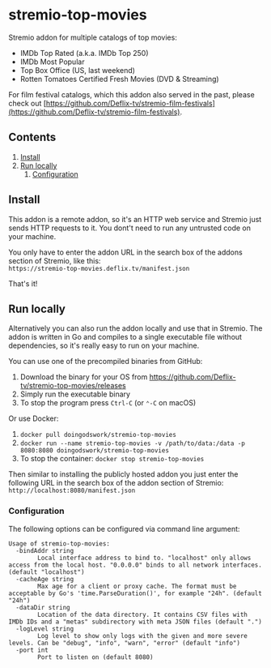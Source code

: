 stremio-top-movies
==================

Stremio addon for multiple catalogs of top movies:

- IMDb Top Rated (a.k.a. IMDb Top 250)
- IMDb Most Popular
- Top Box Office (US, last weekend)
- Rotten Tomatoes Certified Fresh Movies (DVD & Streaming)

For film festival catalogs, which this addon also served in the past, please check out [https://github.com/Deflix-tv/stremio-film-festivals](https://github.com/Deflix-tv/stremio-film-festivals).

Contents
--------

1. [Install](#install)
2. [Run locally](#run-locally)
   1. [Configuration](#configuration)

Install
-------

This addon is a remote addon, so it's an HTTP web service and Stremio just sends HTTP requests to it. You dont't need to run any untrusted code on your machine.

You only have to enter the addon URL in the search box of the addons section of Stremio, like this:  
`https://stremio-top-movies.deflix.tv/manifest.json`

That's it!

Run locally
-----------

Alternatively you can also run the addon locally and use that in Stremio. The addon is written in Go and compiles to a single executable file without dependencies, so it's really easy to run on your machine.

You can use one of the precompiled binaries from GitHub:

1. Download the binary for your OS from <https://github.com/Deflix-tv/stremio-top-movies/releases>
2. Simply run the executable binary
3. To stop the program press `Ctrl-C` (or `⌃-C` on macOS)

Or use Docker:

1. `docker pull doingodswork/stremio-top-movies`
2. `docker run --name stremio-top-movies -v /path/to/data:/data -p 8080:8080 doingodswork/stremio-top-movies`
3. To stop the container: `docker stop stremio-top-movies`

Then similar to installing the publicly hosted addon you just enter the following URL in the search box of the addon section of Stremio:  
`http://localhost:8080/manifest.json`

### Configuration

The following options can be configured via command line argument:

```text
Usage of stremio-top-movies:
  -bindAddr string
        Local interface address to bind to. "localhost" only allows access from the local host. "0.0.0.0" binds to all network interfaces. (default "localhost")
  -cacheAge string
        Max age for a client or proxy cache. The format must be acceptable by Go's 'time.ParseDuration()', for example "24h". (default "24h")
  -dataDir string
        Location of the data directory. It contains CSV files with IMDb IDs and a "metas" subdirectory with meta JSON files (default ".")
  -logLevel string
        Log level to show only logs with the given and more severe levels. Can be "debug", "info", "warn", "error" (default "info")
  -port int
        Port to listen on (default 8080)
```
